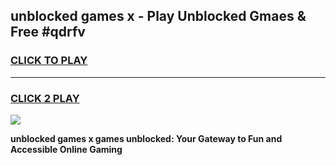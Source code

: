 
## unblocked games x - Play Unblocked Gmaes & Free #qdrfv
<h3>
<a href="https://news.freeplayer.one?title=unblocked_games_x&ref=24F">CLICK TO PLAY</a></h3>
<hr>

<h3>
<a href="https://news.freeplayer.one?title=unblocked_games_x&ref=24F">CLICK 2 PLAY</a>
  
</h3>

<a href="https://news.freeplayer.one?title=unblocked_games_x&ref=24F/"><img src="https://clearcache.store/games.png"></a>


**unblocked games x games unblocked: Your Gateway to Fun and Accessible Online Gaming**

